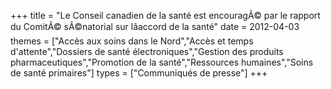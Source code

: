 +++
title = "Le Conseil canadien de la santé est encouragÃ© par le rapport du ComitÃ© sÃ©natorial sur lâaccord de la santé"
date = 2012-04-03
themes = ["Accès aux soins dans le Nord","Accès et temps d'attente","Dossiers de santé électroniques","Gestion des produits pharmaceutiques","Promotion de la santé","Ressources humaines","Soins de santé primaires"]
types = ["Communiqués de presse"]
+++
